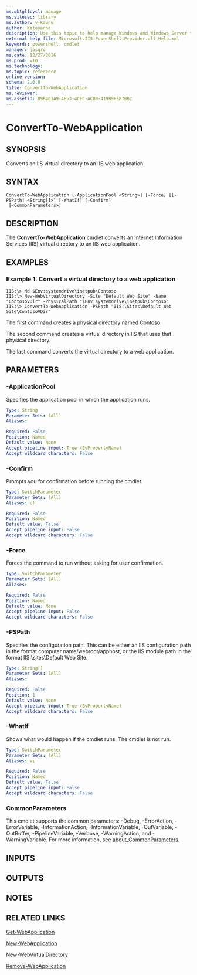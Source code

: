 ```yaml
---
ms.mktglfcycl: manage
ms.sitesec: library
ms.author: v-kaunu
author: Kateyanne
description: Use this topic to help manage Windows and Windows Server technologies with Windows PowerShell.
external help file: Microsoft.IIS.PowerShell.Provider.dll-Help.xml
keywords: powershell, cmdlet
manager: jasgro
ms.date: 12/27/2016
ms.prod: w10
ms.technology: 
ms.topic: reference
online version: 
schema: 2.0.0
title: ConvertTo-WebApplication
ms.reviewer:
ms.assetid: 09B401A9-4E53-4CEC-AC08-419B9EE87BB2
---
```


# ConvertTo-WebApplication

## SYNOPSIS
Converts an IIS virtual directory to an IIS web application.

## SYNTAX

```
ConvertTo-WebApplication [-ApplicationPool <String>] [-Force] [[-PSPath] <String[]>] [-WhatIf] [-Confirm]
 [<CommonParameters>]
```

## DESCRIPTION
The **ConvertTo-WebApplication** cmdlet converts an Internet Information Services (IIS) virtual directory to an IIS web application.

## EXAMPLES

### Example 1: Convert a virtual directory to a web application
```
IIS:\> Md $Env:systemdrive\inetpub\Contoso 
IIS:\> New-WebVirtualDirectory -Site "Default Web Site" -Name "ContosoVDir" -PhysicalPath "$Env:systemdrive\inetpub\Contoso" 
IIS:\> ConvertTo-WebApplication -PSPath "IIS:\Sites\Default Web Site\ContosoVDir"
```

The first command creates a physical directory named Contoso.

The second command creates a virtual directory in IIS that uses that physical directory.

The last command converts the virtual directory to a web application.

## PARAMETERS

### -ApplicationPool
Specifies the application pool in which the application runs.

```yaml
Type: String
Parameter Sets: (All)
Aliases: 

Required: False
Position: Named
Default value: None
Accept pipeline input: True (ByPropertyName)
Accept wildcard characters: False
```

### -Confirm
Prompts you for confirmation before running the cmdlet.

```yaml
Type: SwitchParameter
Parameter Sets: (All)
Aliases: cf

Required: False
Position: Named
Default value: False
Accept pipeline input: False
Accept wildcard characters: False
```

### -Force
Forces the command to run without asking for user confirmation.

```yaml
Type: SwitchParameter
Parameter Sets: (All)
Aliases: 

Required: False
Position: Named
Default value: None
Accept pipeline input: False
Accept wildcard characters: False
```

### -PSPath
Specifies the configuration path.
This can be either an IIS configuration path in the format computer name/webroot/apphost, or the IIS module path in the format IIS:\sites\Default Web Site.

```yaml
Type: String[]
Parameter Sets: (All)
Aliases: 

Required: False
Position: 1
Default value: None
Accept pipeline input: True (ByPropertyName)
Accept wildcard characters: False
```

### -WhatIf
Shows what would happen if the cmdlet runs.
The cmdlet is not run.

```yaml
Type: SwitchParameter
Parameter Sets: (All)
Aliases: wi

Required: False
Position: Named
Default value: False
Accept pipeline input: False
Accept wildcard characters: False
```

### CommonParameters
This cmdlet supports the common parameters: -Debug, -ErrorAction, -ErrorVariable, -InformationAction, -InformationVariable, -OutVariable, -OutBuffer, -PipelineVariable, -Verbose, -WarningAction, and -WarningVariable. For more information, see [about_CommonParameters](http://go.microsoft.com/fwlink/?LinkID=113216).

## INPUTS

## OUTPUTS

## NOTES

## RELATED LINKS

[Get-WebApplication](./Get-WebApplication.md)

[New-WebApplication](./New-WebApplication.md)

[New-WebVirtualDirectory](./New-WebVirtualDirectory.md)

[Remove-WebApplication](./Remove-WebApplication.md)

